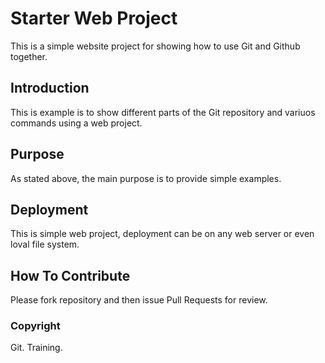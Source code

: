 # Starter Web Project

This is a simple website project for showing how to use Git and
Github together.

## Introduction

This is example is to show different parts
of the Git repository and variuos commands using a web project.

## Purpose

As stated above, the main purpose is to provide simple examples.

## Deployment

This is simple web project, 
deployment can be on any web server or even loval file system.

## How To Contribute

Please fork repository and then issue Pull Requests for 
review.

### Copyright

Git. Training.

